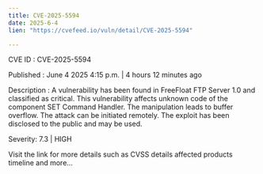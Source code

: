 ```yaml
---
title: CVE-2025-5594
date: 2025-6-4
lien: "https://cvefeed.io/vuln/detail/CVE-2025-5594"

---
```


CVE ID : CVE-2025-5594

Published :  June 4
2025
4:15 p.m. | 4 hours
12 minutes ago

Description : A vulnerability has been found in FreeFloat FTP Server 1.0 and classified as critical. This vulnerability affects unknown code of the component SET Command Handler. The manipulation leads to buffer overflow. The attack can be initiated remotely. The exploit has been disclosed to the public and may be used.

Severity: 7.3 | HIGH

Visit the link for more details
such as CVSS details
affected products
timeline
and more...
